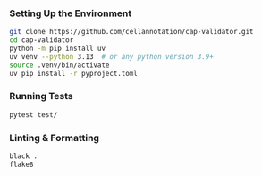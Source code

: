 ### Setting Up the Environment

```bash
git clone https://github.com/cellannotation/cap-validator.git
cd cap-validator
python -m pip install uv
uv venv --python 3.13  # or any python version 3.9+
source .venv/bin/activate
uv pip install -r pyproject.toml
```

### Running Tests
```bash
pytest test/
```

### Linting & Formatting
```bash
black .
flake8
```
